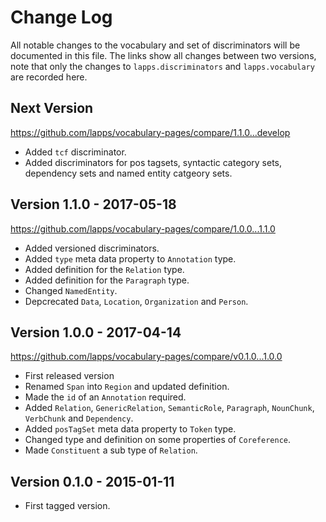 # Change Log

All notable changes to the vocabulary and set of discriminators will be documented in this file. The links show all changes between two versions, note that only the changes to `lapps.discriminators` and `lapps.vocabulary` are recorded here.


## Next Version

https://github.com/lapps/vocabulary-pages/compare/1.1.0...develop

- Added `tcf` discriminator.
- Added discriminators for pos tagsets, syntactic category sets, dependency sets and named entity catgeory sets.


## Version 1.1.0 - 2017-05-18

https://github.com/lapps/vocabulary-pages/compare/1.0.0...1.1.0

- Added versioned discriminators. 
- Added `type` meta data property to `Annotation` type.
- Added definition for the `Relation` type.
- Added definition for the `Paragraph` type.
- Changed `NamedEntity`.
- Depcrecated `Data`, `Location`, `Organization` and `Person`.

## Version 1.0.0 - 2017-04-14

https://github.com/lapps/vocabulary-pages/compare/v0.1.0...1.0.0

- First released version
- Renamed `Span` into `Region` and updated definition.
- Made the `id` of an `Annotation` required.
- Added `Relation`, `GenericRelation`, `SemanticRole`, `Paragraph`, `NounChunk`, `VerbChunk` and `Dependency`.
- Added `posTagSet` meta data property to `Token` type.
- Changed type and definition on some properties of `Coreference`.
- Made `Constituent` a sub type of `Relation`.


## Version 0.1.0 - 2015-01-11

- First tagged version.
